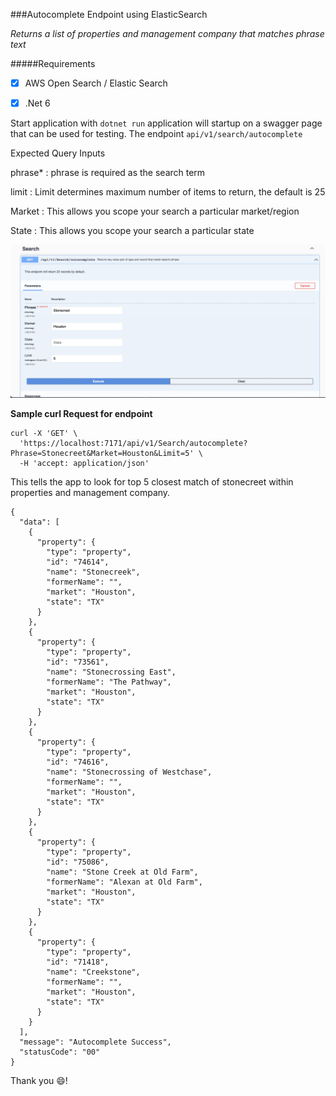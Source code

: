 ###Autocomplete Endpoint using ElasticSearch

*Returns a list of properties and management company that matches phrase text*


#####Requirements
- [x] AWS Open Search / Elastic Search
- [x] .Net 6


Start application with `dotnet run` application will startup on a swagger page that can be used for testing. The endpoint `api/v1/search/autocomplete` 


Expected Query Inputs

phrase*
: phrase is required as the search term

limit
: Limit determines maximum number of items to return, the default is 25

Market
: This allows you scope your search a particular market/region

State
: This allows you scope your search a particular state

![alt text](snapshot.png)

**Sample curl Request for endpoint**
```
curl -X 'GET' \
  'https://localhost:7171/api/v1/Search/autocomplete?Phrase=Stonecreet&Market=Houston&Limit=5' \
  -H 'accept: application/json'
 ```

This tells the app to look for top 5 closest match of stonecreet within properties and management company.

```
{
  "data": [
    {
      "property": {
        "type": "property",
        "id": "74614",
        "name": "Stonecreek",
        "formerName": "",
        "market": "Houston",
        "state": "TX"
      }
    },
    {
      "property": {
        "type": "property",
        "id": "73561",
        "name": "Stonecrossing East",
        "formerName": "The Pathway",
        "market": "Houston",
        "state": "TX"
      }
    },
    {
      "property": {
        "type": "property",
        "id": "74616",
        "name": "Stonecrossing of Westchase",
        "formerName": "",
        "market": "Houston",
        "state": "TX"
      }
    },
    {
      "property": {
        "type": "property",
        "id": "75086",
        "name": "Stone Creek at Old Farm",
        "formerName": "Alexan at Old Farm",
        "market": "Houston",
        "state": "TX"
      }
    },
    {
      "property": {
        "type": "property",
        "id": "71418",
        "name": "Creekstone",
        "formerName": "",
        "market": "Houston",
        "state": "TX"
      }
    }
  ],
  "message": "Autocomplete Success",
  "statusCode": "00"
}
```

Thank you 😄!